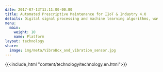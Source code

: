 ```yaml
---
date: 2017-07-13T13:11:00-00:00
title: Automated Prescriptive Maintenance for IIoT & Industry 4.0
details: Digital signal processing and machine learning algorithms, wavelets and fuzzy logic, kinematic diagrams, sensors and hardware for automated vibration diagnostics and condition monitoring
menu:
  main:
    weight: 10
    name: Platform
layout: technology
share:
  image: img/meta/VibroBox_and_vibration_sensor.jpg
---
```

{{<include_html "content/technology/technology.en.html">}}
